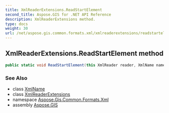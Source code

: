 ```yaml
---
title: XmlReaderExtensions.ReadStartElement
second_title: Aspose.GIS for .NET API Reference
description: XmlReaderExtensions method. 
type: docs
weight: 30
url: /net/aspose.gis.common.formats.xml/xmlreaderextensions/readstartelement/
---
```

## XmlReaderExtensions.ReadStartElement method

```csharp
public static void ReadStartElement(this XmlReader reader, XmlName name)
```

### See Also

* class [XmlName](../../xmlname/)
* class [XmlReaderExtensions](../)
* namespace [Aspose.Gis.Common.Formats.Xml](../../xmlreaderextensions/)
* assembly [Aspose.GIS](../../../)


